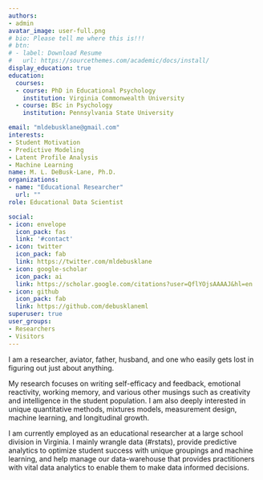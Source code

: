 ```yaml
---
authors:
- admin
avatar_image: user-full.png
# bio: Please tell me where this is!!!
# btn:
# - label: Download Resume
#   url: https://sourcethemes.com/academic/docs/install/
display_education: true
education:
  courses:
  - course: PhD in Educational Psychology
    institution: Virginia Commonwealth University
  - course: BSc in Psychology
    institution: Pennsylvania State University

email: "mldebusklane@gmail.com"
interests:
- Student Motivation
- Predictive Modeling
- Latent Profile Analysis
- Machine Learning
name: M. L. DeBusk-Lane, Ph.D.
organizations:
- name: "Educational Researcher"
  url: ""
role: Educational Data Scientist

social:
- icon: envelope
  icon_pack: fas
  link: '#contact'
- icon: twitter
  icon_pack: fab
  link: https://twitter.com/mldebusklane
- icon: google-scholar
  icon_pack: ai
  link: https://scholar.google.com/citations?user=QflYOjsAAAAJ&hl=en
- icon: github
  icon_pack: fab
  link: https://github.com/debusklaneml
superuser: true
user_groups:
- Researchers
- Visitors
---
```


I am a researcher, aviator, father, husband, and one who easily gets lost in figuring out just about anything.

My research focuses on writing self-efficacy and feedback, emotional reactivity, working memory, and various other musings such as creativity and intelligence in the student population. I am also deeply interested in unique quantitative methods, mixtures models, measurement design, machine learning, and longitudinal growth.

I am currently employed as an educational researcher at a large school division in Virginia. I mainly wrangle data (#rstats), provide predictive analytics to optimize student success with unique groupings and machine learning, and help manage our data-warehouse that provides practitioners with vital data analytics to enable them to make data informed decisions.

